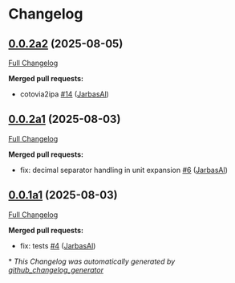 # Changelog

## [0.0.2a2](https://github.com/TigreGotico/phoonnx/tree/0.0.2a2) (2025-08-05)

[Full Changelog](https://github.com/TigreGotico/phoonnx/compare/0.0.2a1...0.0.2a2)

**Merged pull requests:**

- cotovia2ipa [\#14](https://github.com/TigreGotico/phoonnx/pull/14) ([JarbasAl](https://github.com/JarbasAl))

## [0.0.2a1](https://github.com/TigreGotico/phoonnx/tree/0.0.2a1) (2025-08-03)

[Full Changelog](https://github.com/TigreGotico/phoonnx/compare/0.0.1a1...0.0.2a1)

**Merged pull requests:**

- fix: decimal separator handling in unit expansion [\#6](https://github.com/TigreGotico/phoonnx/pull/6) ([JarbasAl](https://github.com/JarbasAl))

## [0.0.1a1](https://github.com/TigreGotico/phoonnx/tree/0.0.1a1) (2025-08-03)

[Full Changelog](https://github.com/TigreGotico/phoonnx/compare/0.0.0...0.0.1a1)

**Merged pull requests:**

- fix: tests [\#4](https://github.com/TigreGotico/phoonnx/pull/4) ([JarbasAl](https://github.com/JarbasAl))



\* *This Changelog was automatically generated by [github_changelog_generator](https://github.com/github-changelog-generator/github-changelog-generator)*
